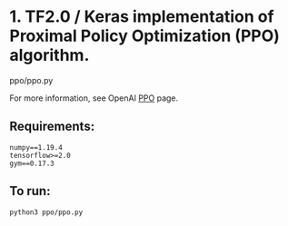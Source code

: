# 1. TF2.0 / Keras implementation of Proximal Policy Optimization (PPO) algorithm.

ppo/ppo.py

For more information, see OpenAI [PPO](https://openai.com/blog/openai-baselines-ppo/) page.


## Requirements:

```
numpy==1.19.4
tensorflow>=2.0
gym==0.17.3
```

## To run:

```
python3 ppo/ppo.py
```